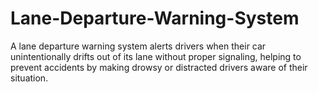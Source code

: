 # Lane-Departure-Warning-System
A lane departure warning system alerts drivers when their car unintentionally drifts out of its lane without proper signaling, helping to prevent accidents by making drowsy or distracted drivers aware of their situation.
